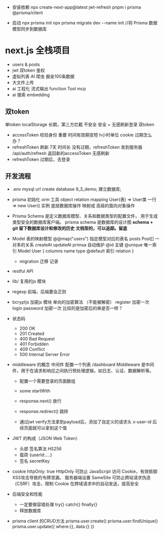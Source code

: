 - 安装依赖
npx create-next-app@latest jwt-refresh
pnpm i prisma @prisma/client

- 启动
npx prisma init
npx prisma migrate dev --name init  //将 Prisma 数据模型同步到数据库

# next.js 全栈项目

- users & posts
- jwt 双token 鉴权
- 虚拟列表 
    AI 爬虫 掘金100条数据
- 大文件上传
- ai 工程化
    流式输出
    function Tool 
    mcp 
- ai 搜索
    embedding 

## 双token
单token localStorage 长期，第三方拦截 不安全
安全 + 无感刷新登录
双token 
- accessToken 校验身份 重要 时间有效期变短 h小时单位 cookie
    过期怎么办？
- refreshToken 刷新 7天 时间长
    没有过期，refreshToken 发到服务器 /api/auth/refresh
    返回新的accessToken 无感刷新
- refreshToken 过期后，去登录

## 开发流程
- .env 
    mysql url
    create database 9_3_demo; 建立数据库;
- prisma 初始化
    orm 工具
    object relation mapping
    User(表) => User类
    一行     => new User() 实例
    底层数据库操作 映射成 高级的面向对象操作

- Prisma Schema 是定义数据库模型、关系和数据类型的配置文件，
用于生成类型安全的数据库客户端。
    prisma schema 是数据库的设计图
    **schema + git 留下数据库设计和修改的历史**
    **文档型的，可以追踪。留底**

- Model 表的映射模型
    @@map("users") 指定模型对应的表名
    posts         Post[]    一对多的关系
    createAt updateAt primsa 自动维护
    @id 主键 @unique 唯一索引
    Model User {
        columns name type  @default
        索引
        relation
    }


    - migration  迁移
        记录

- restful API
- lib/ 复用的js 模块
- regexp 
    前端，后端要会正则


- bcryptjs 加密js 模块  单向的加密算法 （不能被解密）
    register 加密一次
    login  password 加密一次
    比较的是加密后的串是否一样？
- 状态码
    - 200 OK
    - 201 Created 
    - 400 Bad Request
    - 401 Forbidden
    - 409 Conflict
    - 500 Internal Server Error


- middleware 的概念
    中间件 配置一个列表 
    /dashboard 
    Middleware 是中间件，用于在请求和响应之间执行预处理逻辑，如日志、认证、数据解析等。
    - 配置一个需要登录的页面数组
    - some startWith
    - response.next() 放行
    - response.redirect() 跳转

    - 通过jwt verify方法拿到payload后，添加了自定义的请求头
        x-user-id 
        后续页面就可以拿到这个值

- JWT 的构成（JSON Web Token）
    - 头部
        签名算法 HS256
    - 载荷
        {userId:....}
    - 签名
        secretKey

- cookie 
    httpOnly: true
    HttpOnly 可防止 JavaScript 访问 Cookie，有效抵御XSS攻击导致的令牌泄漏。
    服务器端设置
    SameSite 可防止跨站请求伪造（CSRF）攻击，限制 Cookie 在跨域请求中的自动发送，提高安全

- 后端安全和性能
    - 一定要做容错处理 
        try{} catch{} finally{}
    - 释放数据库
- prisma client 的CRUD方法
    prisma.user.create()
    prisma.user.findUnique()
    prisma.user.update({
        where:{},
        data:{}
    })
